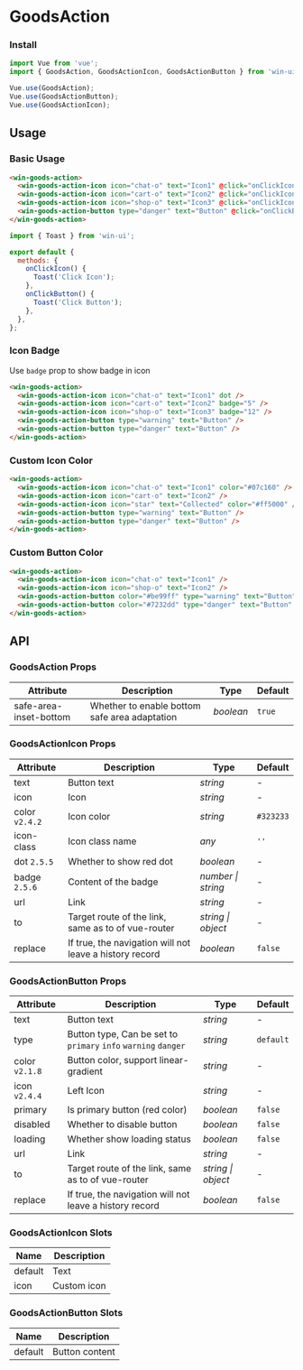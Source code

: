 # GoodsAction

### Install

```js
import Vue from 'vue';
import { GoodsAction, GoodsActionIcon, GoodsActionButton } from 'win-ui';

Vue.use(GoodsAction);
Vue.use(GoodsActionButton);
Vue.use(GoodsActionIcon);
```

## Usage

### Basic Usage

```html
<win-goods-action>
  <win-goods-action-icon icon="chat-o" text="Icon1" @click="onClickIcon" />
  <win-goods-action-icon icon="cart-o" text="Icon2" @click="onClickIcon" />
  <win-goods-action-icon icon="shop-o" text="Icon3" @click="onClickIcon" />
  <win-goods-action-button type="danger" text="Button" @click="onClickButton" />
</win-goods-action>
```

```js
import { Toast } from 'win-ui';

export default {
  methods: {
    onClickIcon() {
      Toast('Click Icon');
    },
    onClickButton() {
      Toast('Click Button');
    },
  },
};
```

### Icon Badge

Use `badge` prop to show badge in icon

```html
<win-goods-action>
  <win-goods-action-icon icon="chat-o" text="Icon1" dot />
  <win-goods-action-icon icon="cart-o" text="Icon2" badge="5" />
  <win-goods-action-icon icon="shop-o" text="Icon3" badge="12" />
  <win-goods-action-button type="warning" text="Button" />
  <win-goods-action-button type="danger" text="Button" />
</win-goods-action>
```

### Custom Icon Color

```html
<win-goods-action>
  <win-goods-action-icon icon="chat-o" text="Icon1" color="#07c160" />
  <win-goods-action-icon icon="cart-o" text="Icon2" />
  <win-goods-action-icon icon="star" text="Collected" color="#ff5000" />
  <win-goods-action-button type="warning" text="Button" />
  <win-goods-action-button type="danger" text="Button" />
</win-goods-action>
```

### Custom Button Color

```html
<win-goods-action>
  <win-goods-action-icon icon="chat-o" text="Icon1" />
  <win-goods-action-icon icon="shop-o" text="Icon2" />
  <win-goods-action-button color="#be99ff" type="warning" text="Button" />
  <win-goods-action-button color="#7232dd" type="danger" text="Button" />
</win-goods-action>
```

## API

### GoodsAction Props

| Attribute | Description | Type | Default |
| --- | --- | --- | --- |
| safe-area-inset-bottom | Whether to enable bottom safe area adaptation | _boolean_ | `true` |

### GoodsActionIcon Props

| Attribute | Description | Type | Default |
| --- | --- | --- | --- |
| text | Button text | _string_ | - |
| icon | Icon | _string_ | - |
| color `v2.4.2` | Icon color | _string_ | `#323233` |
| icon-class | Icon class name | _any_ | `''` |
| dot `2.5.5` | Whether to show red dot | _boolean_ | - |
| badge `2.5.6` | Content of the badge | _number \| string_ | - |
| url | Link | _string_ | - |
| to | Target route of the link, same as to of vue-router | _string \| object_ | - |
| replace | If true, the navigation will not leave a history record | _boolean_ | `false` |

### GoodsActionButton Props

| Attribute | Description | Type | Default |
| --- | --- | --- | --- |
| text | Button text | _string_ | - |
| type | Button type, Can be set to `primary` `info` `warning` `danger` | _string_ | `default` |
| color `v2.1.8` | Button color, support linear-gradient | _string_ | - |
| icon `v2.4.4` | Left Icon | _string_ | - |
| primary | Is primary button (red color) | _boolean_ | `false` |
| disabled | Whether to disable button | _boolean_ | `false` |
| loading | Whether show loading status | _boolean_ | `false` |
| url | Link | _string_ | - |
| to | Target route of the link, same as to of vue-router | _string \| object_ | - |
| replace | If true, the navigation will not leave a history record | _boolean_ | `false` |

### GoodsActionIcon Slots

| Name    | Description |
| ------- | ----------- |
| default | Text        |
| icon    | Custom icon |

### GoodsActionButton Slots

| Name    | Description    |
| ------- | -------------- |
| default | Button content |
